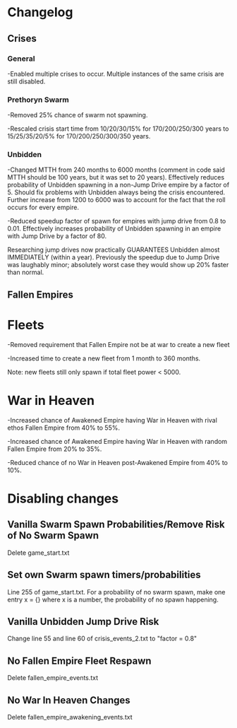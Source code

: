 # Changelog
## Crises

### General
-Enabled multiple crises to occur. Multiple instances of the same crisis are still disabled.

### Prethoryn Swarm
-Removed 25% chance of swarm not spawning.

-Rescaled crisis start time from 10/20/30/15% for 170/200/250/300 years to 15/25/35/20/5% for 170/200/250/300/350 years.


### Unbidden
-Changed MTTH from 240 months to 6000 months (comment in code said MTTH should be 100 years, but it was set to 20 years). Effectively reduces probability of Unbidden spawning in a non-Jump Drive empire by a factor of 5. Should fix problems with Unbidden always being the crisis encountered. Further increase from 1200 to 6000 was to account for the fact that the roll occurs for every empire.

-Reduced speedup factor of spawn for empires with jump drive from 0.8 to 0.01. Effectively increases probability of Unbidden spawning in an empire with Jump Drive by a factor of 80.


Researching jump drives now practically GUARANTEES Unbidden almost IMMEDIATELY (within a year). Previously the speedup due to Jump Drive was laughably minor; absolutely worst case they would show up 20% faster than normal.



## Fallen Empires
# Fleets
-Removed requirement that Fallen Empire not be at war to create a new fleet

-Increased time to create a new fleet from 1 month to 360 months. 

Note: new fleets still only spawn if total fleet power < 5000.

# War in Heaven
-Increased chance of Awakened Empire having War in Heaven with rival ethos Fallen Empire from 40% to 55%.

-Increased chance of Awakened Empire having War in Heaven with random Fallen Empire from 20% to 35%.

-Reduced chance of no War in Heaven post-Awakened Empire from 40% to 10%.




# Disabling changes

## Vanilla Swarm Spawn Probabilities/Remove Risk of No Swarm Spawn
Delete game_start.txt


## Set own Swarm spawn timers/probabilities
Line 255 of game_start.txt. For a probability of no swarm spawn, make one entry x = {} where x is a number, the probability of no spawn happening.


## Vanilla Unbidden Jump Drive Risk
Change line 55 and line 60 of crisis_events_2.txt to "factor = 0.8"


## No Fallen Empire Fleet Respawn
Delete fallen_empire_events.txt


## No War In Heaven Changes
Delete fallen_empire_awakening_events.txt




